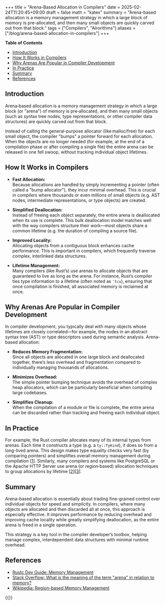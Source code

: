 +++
title = "Arena-Based Allocation in Compilers"
date = 2025-02-24T11:20:45+09:00
draft = false
math = "katex"
summary = "Arena-based allocation is a memory management strategy in which a large block of memory is pre-allocated, and then many small objects are quickly carved out from that block."
tags = ["Compilers", "Alrorithms"]
aliases = ["/blog/arena-based-allocation-in-compilers"]
+++

**Table of Contents**

- [Introduction](#introduction)
- [How It Works in Compilers](#how-it-works-in-compilers)
- [Why Arenas Are Popular in Compiler Development](#why-arenas-are-popular-in-compiler-development)
- [In Practice](#in-practice)
- [Summary](#summary)
- [References](#references)


## Introduction

Arena‐based allocation is a memory management strategy in which a large block (or "arena") of memory is pre‐allocated, and then many small objects (such as syntax tree nodes, type representations, or other compiler data structures) are quickly carved out from that block.

Instead of calling the general-purpose allocator (like malloc/free) for each small object, the compiler "bumps" a pointer forward for each allocation. When the objects are no longer needed (for example, at the end of a compilation phase or after compiling a single file) the entire arena can be released in one fell swoop, without tracking individual object lifetimes.

## How It Works in Compilers

- **Fast Allocation:**  
  Because allocations are handled by simply incrementing a pointer (often called a "bump allocator"), they incur minimal overhead. This is crucial in compilers where thousands or even millions of small objects (e.g. AST nodes, intermediate representations, or type objects) are created.

- **Simplified Deallocation:**  
  Instead of freeing each object separately, the entire arena is deallocated when its use is complete. This bulk deallocation model matches well with the way compilers structure their work—most objects share a common lifetime (e.g. the duration of compiling a source file).

- **Improved Locality:**  
  Allocating objects from a contiguous block enhances cache performance. This is important in compilers, which frequently traverse complex, interlinked data structures.

- **Lifetime Management:**  
  Many compilers (like Rust’s) use arenas to allocate objects that are guaranteed to live as long as the arena. For instance, Rust’s compiler ties type information to a lifetime (often noted as `'tcx`), ensuring that once compilation is finished, all associated memory is reclaimed at once.

## Why Arenas Are Popular in Compiler Development

In compiler development, you typically deal with many objects whose lifetimes are closely correlated—for example, the nodes in an abstract syntax tree (AST) or type descriptors used during semantic analysis. Arena-based allocation:

- **Reduces Memory Fragmentation:**  
  Since all objects are allocated in one large block and deallocated together, there’s less overhead and fragmentation compared to individually managing thousands of allocations.

- **Minimizes Overhead:**  
  The simple pointer bumping technique avoids the overhead of complex heap allocators, which can be particularly beneficial when compiling large codebases.

- **Simplifies Cleanup:**  
  When the compilation of a module or file is complete, the entire arena can be discarded rather than tracking and freeing each individual object.

## In Practice

For example, the Rust compiler allocates many of its internal types from arenas. Each time it constructs a type (e.g. a `ty::TyKind`), it does so from a long-lived arena. This design makes type equality checks very fast (by comparing pointers) and simplifies overall memory management during compilation [[1]]. Similarly, many compilers and systems like PostgreSQL or the Apache HTTP Server use arena (or region‐based) allocation techniques to group allocations by lifetime [[2]][[3]].

## Summary

Arena-based allocation is essentially about trading fine-grained control over individual objects for speed and simplicity. In compilers, where many objects are allocated and then discarded all at once, this approach is especially effective. It improves performance by reducing overhead and improving cache locality while greatly simplifying deallocation, as the entire arena is freed in a single operation.

This strategy is a key tool in the compiler developer’s toolbox, helping manage complex, interdependent data structures with minimal runtime overhead.

## References

- [Rustc Dev Guide: Memory Management](https://rustc-dev-guide.rust-lang.org/memory.html)
- [Stack Overflow: What is the meaning of the term "arena" in relation to memory?](https://stackoverflow.com/questions/12825148/what-is-the-meaning-of-the-term-arena-in-relation-to-memory)
- [Wikipedia: Region-based Memory Management](https://en.wikipedia.org/wiki/Region-based_memory_management)

[1]: https://rustc-dev-guide.rust-lang.org/memory.html
[2]: https://stackoverflow.com/questions/12825148/what-is-the-meaning-of-the-term-arena-in-relation-to-memory
[3]: https://en.wikipedia.org/wiki/Region-based_memory_management

{{<post-socials page_content_type="blog" telegram_post_id="24" x_post_id="1894240166140620960">}}
